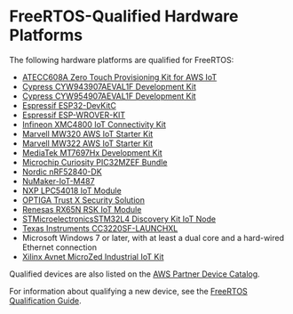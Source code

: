 # FreeRTOS\-Qualified Hardware Platforms<a name="freertos-hardware"></a>

The following hardware platforms are qualified for FreeRTOS:
+ [ATECC608A Zero Touch Provisioning Kit for AWS IoT](https://devices.amazonaws.com/detail/a3G0L00000AANvOUAX/ATECC608a-Zero-Touch-Provisioning-Kit-for-AWS-IoT)
+ [Cypress CYW943907AEVAL1F Development Kit](https://devices.amazonaws.com/detail/a3G0L00000AAPg0UAH/CYW943907AEVAL1F)
+ [Cypress CYW954907AEVAL1F Development Kit](https://devices.amazonaws.com/detail/a3G0L00000AAPg5UAH/CYW954907AEVAL1F)
+ [Espressif ESP32\-DevKitC](https://devices.amazonaws.com/detail/a3G0L00000AANtjUAH/ESP32-DevKitC)
+ [Espressif ESP\-WROVER\-KIT](https://devices.amazonaws.com/detail/a3G0L00000AANtlUAH/ESP-WROVER-KIT)
+ [Infineon XMC4800 IoT Connectivity Kit](https://devices.amazonaws.com/detail/a3G0L00000AANsbUAH/XMC4800-IoT-Amazon-FreeRTOS-Connectivity-Kit-WiFi)
+ [Marvell MW320 AWS IoT Starter Kit](https://devices.amazonaws.com/detail/a3G0h000000OaRnEAK/Marvell-MW320)
+ [Marvell MW322 AWS IoT Starter Kit](https://devices.amazonaws.com/detail/a3G0h000000OblKEAS/Marvell-MW322)
+ [MediaTek MT7697Hx Development Kit](https://devices.amazonaws.com/detail/a3G0L00000AAOmPUAX/MT7697Hx-Development-Kit)
+ [Microchip Curiosity PIC32MZEF Bundle](https://devices.amazonaws.com/detail/a3G0L00000AANscUAH/Curiosity-PIC32MZ-EF-Amazon-FreeRTOS-Bundle)
+ [Nordic nRF52840\-DK](https://devices.amazonaws.com/detail/a3G0L00000AANtrUAH/nRF52840-Development-Kit)
+ [NuMaker\-IoT\-M487](https://devices.amazonaws.com/detail/a3G0h000000Tg9cEAC/NuMaker-IoT-M487)
+ [NXP LPC54018 IoT Module](https://devices.amazonaws.com/detail/a3G0L00000AANtAUAX/LPC54018-IoT-Solution)
+ [OPTIGA Trust X Security Solution](https://devices.amazonaws.com/detail/a3G0h000007712QEAQ/OPTIGA%E2%84%A2-Trust-X-Security-Solution)
+ [Renesas RX65N RSK IoT Module](https://devices.amazonaws.com/detail/a3G0L00000AAOkeUAH/Renesas-Starter-Kit+-for-RX65N-2MB)
+ [STMicroelectronicsSTM32L4 Discovery Kit IoT Node](https://devices.amazonaws.com/detail/a3G0L00000AANsWUAX/STM32L4-Discovery-Kit-IoT-Node)
+ [Texas Instruments CC3220SF\-LAUNCHXL](https://devices.amazonaws.com/detail/a3G0L00000AANtaUAH/SimpleLink-Wi-Fi®-CC3220SF-Wireless-Microcontroller-LaunchPad-Development-Kit)
+ Microsoft Windows 7 or later, with at least a dual core and a hard\-wired Ethernet connection
+ [Xilinx Avnet MicroZed Industrial IoT Kit](https://devices.amazonaws.com/detail/a3G0L00000AANtqUAH/MicroZed-IIoT-Bundle-with-Amazon-FreeRTOS)

Qualified devices are also listed on the [AWS Partner Device Catalog](https://devices.amazonaws.com/search?page=1&sv=freertos)\.

For information about qualifying a new device, see the [FreeRTOS Qualification Guide](https://docs.aws.amazon.com/freertos/latest/qualificationguide/)\.